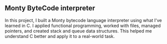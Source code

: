 ## Monty ByteCode interpreter
In this project, I built a Monty bytecode language interpreter using what I've learned in C. I applied functional programming, worked with files, managed pointers, and created stack and queue data structures. This helped me understand C better and apply it to a real-world task.
